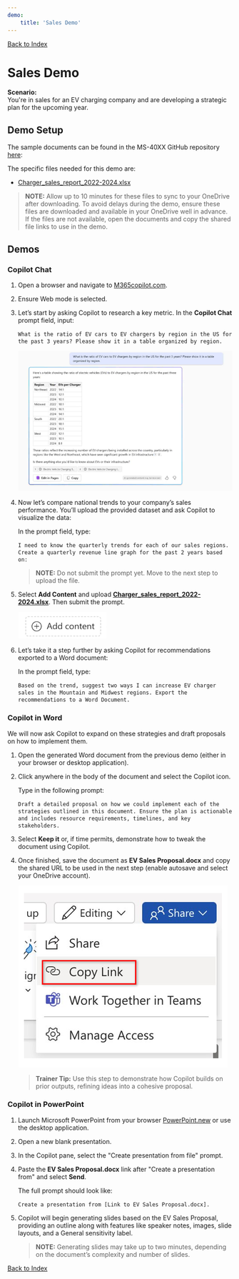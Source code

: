 ```yaml
---
demo:
    title: 'Sales Demo'
---
```


[Back to Index](https://microsoftlearning.github.io/Copilot-Immersion-Experience/)

# Sales Demo

**Scenario:**  
You're in sales for an EV charging company and are developing a strategic plan for the upcoming year.

## Demo Setup

The sample documents can be found in the MS-40XX GitHub repository [here](https://github.com/MicrosoftLearning/Copilot-Immersion-Experience/tree/master/ResourceFiles):

The specific files needed for this demo are:

- [Charger_sales_report_2022-2024.xlsx](https://github.com/MicrosoftLearning/Copilot-Immersion-Experience/raw/master/ResourceFiles/Charger_sales_report_2022-2024.xlsx)

> **NOTE:** Allow up to 10 minutes for these files to sync to your OneDrive after downloading. To avoid delays during the demo, ensure these files are downloaded and available in your OneDrive well in advance. If the files are not available, open the documents and copy the shared file links to use in the demo.

## Demos

### Copilot Chat

1. Open a browser and navigate to [M365copilot.com](https://m365copilot.com/).

1. Ensure Web mode is selected.

1. Let’s start by asking Copilot to research a key metric. In the **Copilot Chat** prompt field, input:

    ```text
    What is the ratio of EV cars to EV chargers by region in the US for the past 3 years? Please show it in a table organized by region.
    ```

    ![Screenshot showing Copilot Chat EV charger Prompt.](../Demos/Media/copilot-chat-ev-charger-prompt.png)

1. Now let’s compare national trends to your company’s sales performance. You’ll upload the provided dataset and ask Copilot to visualize the data:

    In the prompt field, type:

    ```text
    I need to know the quarterly trends for each of our sales regions. Create a quarterly revenue line graph for the past 2 years based on:
    ```

    > **NOTE:** Do not submit the prompt yet. Move to the next step to upload the file.

1. Select **Add Content** and upload [**Charger_sales_report_2022-2024.xlsx**](https://github.com/MicrosoftLearning/Copilot-Immersion-Experience/raw/master/Resourcefiles/Charger_sales_report_2022-2024.xlsx). Then submit the prompt.

    ![Add content Copilot chat.](../Demos/Media/add-content-copilot-chat.png)

1. Let’s take it a step further by asking Copilot for recommendations exported to a Word document:

    In the prompt field, type:

    ```text
    Based on the trend, suggest two ways I can increase EV charger sales in the Mountain and Midwest regions. Export the recommendations to a Word Document.
    ```

### Copilot in Word

We will now ask Copilot to expand on these strategies and draft proposals on how to implement them.

1. Open the generated Word document from the previous demo (either in your browser or desktop application).

1. Click anywhere in the body of the document and select the Copilot icon.

    Type in the following prompt:

    ```text
    Draft a detailed proposal on how we could implement each of the strategies outlined in this document. Ensure the plan is actionable and includes resource requirements, timelines, and key stakeholders.
    ```

1. Select **Keep it** or, if time permits, demonstrate how to tweak the document using Copilot.

1. Once finished, save the document as **EV Sales Proposal.docx** and copy the shared URL to be used in the next step (enable autosave and select your OneDrive account).

    ![Share link.](../Demos/Media/share-menu-with-copy-link-9fd1c60a.png)

    > **Trainer Tip:** Use this step to demonstrate how Copilot builds on prior outputs, refining ideas into a cohesive proposal.

### Copilot in PowerPoint

1. Launch Microsoft PowerPoint from your browser [PowerPoint.new](https://PowerPoint.new) or use the desktop application.

1. Open a new blank presentation.

1. In the Copilot pane, select the "Create presentation from file" prompt.

1. Paste the **EV Sales Proposal.docx** link after "Create a presentation from" and select **Send**.

    The full prompt should look like:

    ```text
    Create a presentation from [Link to EV Sales Proposal.docx].
    ```

1. Copilot will begin generating slides based on the EV Sales Proposal, providing an outline along with features like speaker notes, images, slide layouts, and a General sensitivity label.

    > **NOTE:** Generating slides may take up to two minutes, depending on the document’s complexity and number of slides.

[Back to Index](https://microsoftlearning.github.io/Copilot-Immersion-Experience/)
